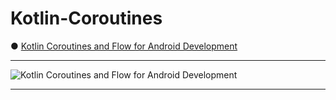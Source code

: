 # Kotlin-Coroutines

● [Kotlin Coroutines and Flow for Android Development](https://www.udemy.com/course/coroutines-on-android/?couponCode=NVDINCTA35CTR)

---

![Kotlin Coroutines and Flow for Android Development](https://github.com/user-attachments/assets/11008b26-e3a2-473a-8b5e-eaee062f16b2)

---
